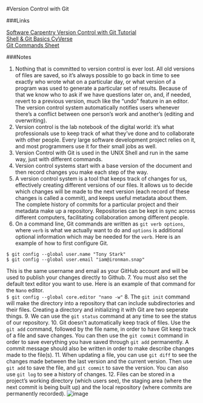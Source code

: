 #Version Control with Git

###Links

[Software Carpentry Version Control with Git Tutorial](https://swcarpentry.github.io/git-novice/)                                                                                                              
[Shell & Git Basics CyVerse](https://foss.cyverse.org/00_basics/)                                                                       
[Git Commands Sheet](https://drive.google.com/file/d/1K3F4_GCemJsxVjGLadyMtOtTTt3jpuVG/view?usp=sharing)

###Notes

1. Nothing that is committed to version control is ever lost. All old versions of files are saved, so it’s always possible to go back in time to see exactly who wrote what on a particular day, or what version of a program was used to generate a particular set of results. Because of that we know who to ask if we have questions later on, and, if needed, revert to a previous version, much like the “undo” feature in an editor. The version control system automatically notifies users whenever there’s a conflict between one person’s work and another’s (editing and overwriting).
2. Version control is the lab notebook of the digital world: it’s what professionals use to keep track of what they’ve done and to collaborate with other people. Every large software development project relies on it, and most programmers use it for their small jobs as well.
3. Version Control with Git is used in the UNIX Shell and run in the same way, just with different commands.
4. Version control systems start with a base version of the document and then record changes you make each step of the way.
5. A version control system is a tool that keeps track of changes for us, effectively creating different versions of our files. It allows us to decide which changes will be made to the next version (each record of these changes is called a commit), and keeps useful metadata about them. The complete history of commits for a particular project and their metadata make up a repository. Repositories can be kept in sync across different computers, facilitating collaboration among different people.
6. On a command line, Git commands are written as `git verb options`, where `verb` is what we actually want to do and `options` is additional optional information which may be needed for the `verb`. Here is an example of how to first configure Git.
```
$ git config --global user.name "Tony Stark"
$ git config --global user.email "iam@ironman.snap"
```
This is the same username and email as your GitHub account and will be used to publish your changes directly to Github.
7. You must also set the default text editor you want to use. Here is an example of that command for the `Nano` editor.                                                             
`$ git config --global core.editor "nano -w"`
8. The `git init` command will make the directory into a repository that can include subdirectories and their files. Creating a directory and initializing it with Git are two seperate things.
9. We can use the `git status` command at any time to see the status of our repository.
10. Git doesn't automatically keep track of files. Use the `git add` command, followed by the file name, in order to have Git keep track of a file and save changes. You can then use the `git commit` command in order to save everything you have saved through `git add` permanently. A commit message should also be written in order to make describe changes made to the file(s).
11. When updating a file, you can use `git diff` to see the changes made between the last version and the current version. Then use `git add` to save the file, and `git commit` to save the version. You can also use `git log` to see a history of changes.
12. Files can be stored in a project’s working directory (which users see), the staging area (where the next commit is being built up) and the local repository (where commits are permanently recorded).
![image](https://github.com/agoel11/KEYS2023/assets/81878922/7170f30a-1b11-48e7-8a94-30791da428c3)
